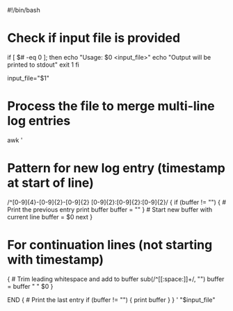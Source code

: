 #!/bin/bash

# Check if input file is provided
if [ $# -eq 0 ]; then
    echo "Usage: $0 <input_file>"
    echo "Output will be printed to stdout"
    exit 1
fi

input_file="$1"

# Process the file to merge multi-line log entries
awk '
# Pattern for new log entry (timestamp at start of line)
/^[0-9]{4}-[0-9]{2}-[0-9]{2} [0-9]{2}:[0-9]{2}:[0-9]{2}/ {
    if (buffer != "") {
        # Print the previous entry
        print buffer
        buffer = ""
    }
    # Start new buffer with current line
    buffer = $0
    next
}

# For continuation lines (not starting with timestamp)
{
    # Trim leading whitespace and add to buffer
    sub(/^[[:space:]]+/, "")
    buffer = buffer " " $0
}

END {
    # Print the last entry
    if (buffer != "") {
        print buffer
    }
}
' "$input_file"
